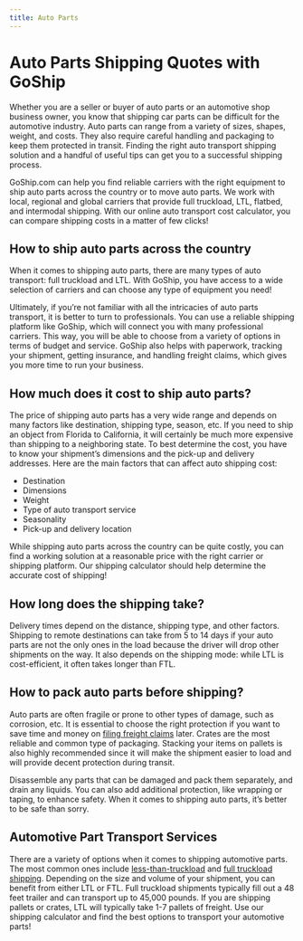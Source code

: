 ```yaml
---
title: Auto Parts
---
```

# Auto Parts Shipping Quotes with GoShip

Whether you are a seller or buyer of auto parts or an automotive shop business owner, you know that shipping car parts can be difficult for the automotive industry. Auto parts can range from a variety of sizes, shapes, weight, and costs. They also require careful handling and packaging to keep them protected in transit. Finding the right auto transport shipping solution and a handful of useful tips can get you to a successful shipping process.

GoShip.com can help you find reliable carriers with the right equipment to ship auto parts across the country or to move auto parts. We work with local, regional and global carriers that provide full truckload, LTL, flatbed, and intermodal shipping. With our online auto transport cost calculator, you can compare shipping costs in a matter of few clicks!

## How to ship auto parts across the country

When it comes to shipping auto parts, there are many types of auto transport: full truckload and LTL. With GoShip, you have access to a wide selection of carriers and can choose any type of equipment you need!

Ultimately, if you’re not familiar with all the intricacies of auto parts transport, it is better to turn to professionals. You can use a reliable shipping platform like GoShip, which will connect you with many professional carriers. This way, you will be able to choose from a variety of options in terms of budget and service. GoShip also helps with paperwork, tracking your shipment, getting insurance, and handling freight claims, which gives you more time to run your business.

## How much does it cost to ship auto parts?

The price of shipping auto parts has a very wide range and depends on many factors like destination, shipping type, season, etc. If you need to ship an object from Florida to California, it will certainly be much more expensive than shipping to a neighboring state. To best determine the cost, you have to know your shipment’s dimensions and the pick-up and delivery addresses. Here are the main factors that can affect auto shipping cost:

* Destination
* Dimensions
* Weight
* Type of auto transport service
* Seasonality
* Pick-up and delivery location

While shipping auto parts across the country can be quite costly, you can find a working solution at a reasonable price with the right carrier or shipping platform. Our shipping calculator should help determine the accurate cost of shipping!

## How long does the shipping take?

Delivery times depend on the distance, shipping type, and other factors. Shipping to remote destinations can take from 5 to 14 days if your auto parts are not the only ones in the load because the driver will drop other shipments on the way. It also depends on the shipping mode: while LTL is cost-efficient, it often takes longer than FTL.

## How to pack auto parts before shipping?

Auto parts are often fragile or prone to other types of damage, such as corrosion, etc. It is essential to choose the right protection if you want to save time and money on [filing freight claims](https://www.goship.com/shipping-services/ltl-freight-shipping/) later. Crates are the most reliable and common type of packaging. Stacking your items on pallets is also highly recommended since it will make the shipment easier to load and will provide decent protection during transit.

Disassemble any parts that can be damaged and pack them separately, and drain any liquids. You can also add additional protection, like wrapping or taping, to enhance safety. When it comes to shipping auto parts, it’s better to be safe than sorry.

## Automotive Part Transport Services

There are a variety of options when it comes to shipping automotive parts. The most common ones include [less-than-truckload](https://www.goship.com/shipping-services/ltl-freight-shipping/) and [full truckload shipping](https://www.goship.com/shipping-services/truckload-freight-shipping/). Depending on the size and volume of your shipment, you can benefit from either LTL or FTL. Full truckload shipments typically fill out a 48 feet trailer and can transport up to 45,000 pounds. If you are shipping pallets or crates, LTL will typically take 1-7 pallets of freight. Use our shipping calculator and find the best options to transport your automotive parts!
